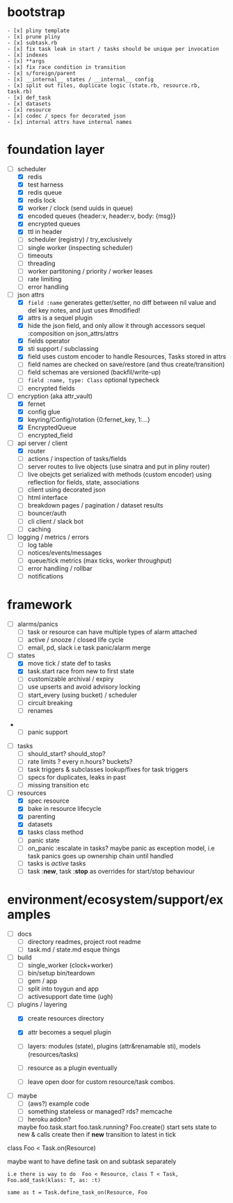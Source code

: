 # bootstrap
	- [x] pliny template
	- [x] prune pliny
	- [x] subtask.rb
	- [x] fix task leak in start / tasks should be unique per invocation
	- [x] indexes
	- [x] **args
	- [x] fix race condition in transition
	- [x] s/foreign/parent
	- [x] __internal__ states / __internal__ config
	- [x] split out files, duplicate logic (state.rb, resource.rb, task.rb)
	- [x] def_task
	- [x] datasets
	- [x] resource
	- [x] codec / specs for decorated json
	- [x] internal attrs have internal names

# foundation layer

- [ ] scheduler
	- [x] redis
	- [x] test harness
	- [x] redis queue
	- [x] redis lock
	- [x] worker / clock (send uuids in queue)
	- [x] encoded queues {header:v, header:v, body: {msg}}
	- [x] encrypted queues
	- [x] ttl in header
	- [ ] scheduler (registry) / try_exclusively
	- [ ] single worker (inspecting scheduler)
	- [ ] timeouts
	- [ ] threading
	- [ ] worker partitoning / priority / worker leases
	- [ ] rate limiting
	- [ ] error handling

- [ ] json attrs
	- [x] `field :name` generates getter/setter, no diff between nil value and del key
		notes, and just uses #modified!
	- [x] attrs is a sequel plugin
	- [x] hide the json field, and only allow it through accessors
		sequel :composition on json_attrs/attrs
	- [x] fields operator
	- [x] sti support / subclassing
	- [x] field uses custom encoder to handle Resources, Tasks stored in attrs
	- [ ] field names are checked on save/restore (and thus create/transition)
	- [ ] field schemas are versioned (backfil/write-up)
	- [ ] `field :name, type: Class` optional typecheck
	- [ ] encrypted fields

- [ ] encryption (aka attr_vault)
	- [x] fernet
	- [x] config glue
	- [x] keyring/Config/rotation {0:fernet_key, 1:...}
	- [x] EncryptedQueue
	- [ ] encrypted_field

- [ ] api server / client
	- [x] router
	- [ ] actions / inspection of tasks/fields
	- [ ] server routes to live objects (use sinatra and put in pliny router)
	- [ ] live obejcts get serialized with methods (custom encoder)
		using  reflection for fields, state, associations
 	- [ ] client using decorated json
	- [ ] html interface
	- [ ] breakdown pages / pagination / dataset results
	- [ ] bouncer/auth
	- [ ] cli client / slack bot
	- [ ] caching

- [ ] logging / metrics / errors
	- [ ] log table
	- [ ] notices/events/messages
	- [ ] queue/tick metrics (max ticks, worker throughput)
	- [ ] error handling / rollbar
	- [ ] notifications

# framework

- [ ] alarms/panics
	- [ ] task or resource can have multiple types of alarm attached
	- [ ] active / snooze / closed life cycle
	- [ ] email, pd, slack
	  i.e task panic/alarm merge

- [ ] states
	- [x] move tick / state def to tasks
	- [x] task.start race from new to first state
	- [ ] customizable archival / expiry
	- [ ] use upserts and avoid advisory locking
	- [ ] start_every (using bucket) / scheduler
	- [ ] circuit breaking
	- [ ] renames
-	- [ ] panic support

- [ ] tasks
	- [ ] should_start? should_stop?
	- [ ] rate limits ? every n.hours? buckets?
	- [ ] task triggers & subclasses lookup/fixes for task triggers
	- [ ] specs for duplicates, leaks in past
	- [ ] missing transition etc

- [ ] resources
	- [x] spec resource
	- [x] bake in resource lifecycle
	- [x] parenting
	- [x] datasets
	- [x] tasks class method
	- [ ] panic state
	- [ ] on_panic :escalate in tasks? maybe panic as exception
	      model, i.e task panics goes up ownership chain until handled
	- [ ] tasks is *active* tasks
	- [ ] task :__new__, task :__stop__ as overrides for start/stop behaviour

# environment/ecosystem/support/examples

- [ ] docs
	- [ ] directory readmes, project root readme
	- [ ] task.md / state.md esque things

- [ ] build
	- [ ] single_worker (clock+worker)
	- [ ] bin/setup bin/teardown
	- [ ] gem / app
	- [ ] split into toygun and app
	- [ ] activesupport date time (ugh)

- [ ] plugins / layering
	- [x] create resources directory
	- [x] attr becomes a sequel plugin
	- [ ] layers: modules (state), plugins (attr&renamable sti), models (resources/tasks)
	- [ ] resource as a plugin eventually
	- [ ] leave open door for custom resource/task combos.


- [ ] maybe
	- [ ] (aws?) example code
	- [ ] something stateless or managed? rds? memcache
	- [ ] heroku addon?

	maybe foo.task.start foo.task.running? Foo.create() start sets state to new & calls create
	then if __new__ transition to latest in tick

class Foo < Task.on(Resource)

maybe want to have 
	define task on and subtask separately

	i.e there is way to do  Foo < Resource, class T < Task, Foo.add_task(klass: T, as: :t)

	same as t = Task.define_task_on(Resource, Foo
